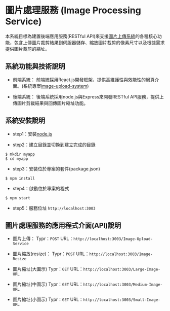 # 圖片處理服務 (Image Processing Service)

本系統目標為建置後端應用服務(RESTful API)來支援[圖片上傳系統](https://github.com/jjhuang2017/image-upload-system)的各種核心功能，包含上傳圖片裁剪結果到伺服器儲存、縮放圖片裁剪的像素尺寸以及根據需求提供圖片裁剪的縮址。

## 系統功能與技術說明

* 前端系統：
前端統採用React.js開發框架，提供高維護性與效能性的網頁介面。(系統專案[image-upload-system](https://github.com/jjhuang2017/image-upload-system))

* 後端系統：
後端系統採用node.js與Express來開發RESTful API服務，提供上傳圖片剪裁結果與回傳圖片縮址功能。

## 系統安裝說明

* step1：安裝[node.js](https://nodejs.org/en/)

* step2：建立目錄並切換到建立完成的目錄
```shell
$ mkdir myapp
$ cd myapp
```
* step3：安裝位於專案的套件(package.json)
```shell
$ npm install
```

* step4：啟動位於專案的程式
```shell
$ npm start
```

* step5：服務位址
`http://localhost:3003`

## 圖片處理服務的應用程式介面(API)說明

* 圖片上傳：
Typr：`POST`
URL：`http://localhost:3003/Image-Upload-Service`

* 圖片縮放(resize)：
Typr：`POST`
URL：`http://localhost:3003/Image-Resize`

* 圖片縮址(大圖示)
Typr：`GET`
URL：`http://localhost:3003/Large-Image-URL`

* 圖片縮址(中圖示)
Typr：`GET`
URL：`http://localhost:3003/Medium-Image-URL`

* 圖片縮址(小圖示)
Typr：`GET`
URL：`http://localhost:3003/Small-Image-URL`
